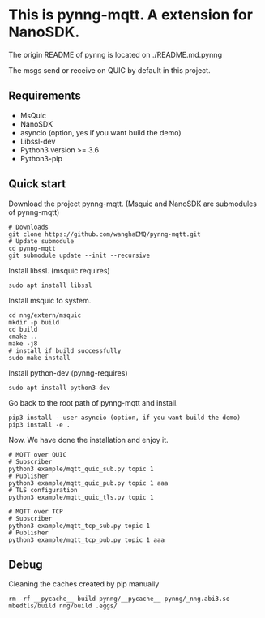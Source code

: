 This is pynng-mqtt. A extension for NanoSDK.
==============

The origin README of pynng is located on ./README.md.pynng

The msgs send or receive on QUIC by default in this project.

Requirements
-----

+ MsQuic
+ NanoSDK
+ asyncio (option, yes if you want build the demo)
+ Libssl-dev
+ Python3 version >= 3.6
+ Python3-pip

Quick start
-----

Download the project pynng-mqtt. (Msquic and NanoSDK are submodules of pynng-mqtt)

```
# Downloads
git clone https://github.com/wanghaEMQ/pynng-mqtt.git
# Update submodule
cd pynng-mqtt
git submodule update --init --recursive
```

Install libssl. (msquic requires)

```
sudo apt install libssl
```

Install msquic to system.

```
cd nng/extern/msquic
mkdir -p build
cd build
cmake ..
make -j8
# install if build successfully
sudo make install
```

Install python-dev (pynng-requires)

```
sudo apt install python3-dev
```

Go back to the root path of pynng-mqtt and install.

```
pip3 install --user asyncio (option, if you want build the demo)
pip3 install -e .
```

Now. We have done the installation and enjoy it.

```
# MQTT over QUIC
# Subscriber
python3 example/mqtt_quic_sub.py topic 1
# Publisher
python3 example/mqtt_quic_pub.py topic 1 aaa
# TLS configuration
python3 example/mqtt_quic_tls.py topic 1
```

```
# MQTT over TCP
# Subscriber
python3 example/mqtt_tcp_sub.py topic 1
# Publisher
python3 example/mqtt_tcp_pub.py topic 1 aaa
```

Debug
-----

Cleaning the caches created by pip manually
```
rm -rf __pycache__ build pynng/__pycache__ pynng/_nng.abi3.so mbedtls/build nng/build .eggs/
```

